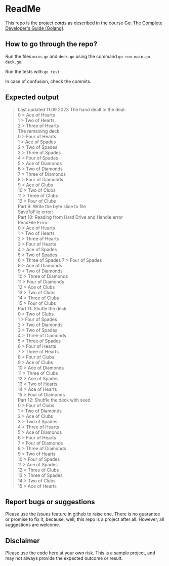 # ReadMe
This repo is the project *cards* as described in the course  [Go: The Complete Developer's Guide (Golang)](https://udemy.com/course/go-the-complete-developers-guide/). 


## How to go through the repo?
Run the files `main.go` and `deck.go` using the command 
`go run main.go deck.go`.   

Run the tests with 
`go test`

In case of confusion, check the commits. 

## Expected output
> Last updated 11.09.2023
The hand dealt in the deal:  
0 > Ace of Hearts  
1 > Two of Hearts  
2 > Three of Hearts  
The remaining deck:  
0 > Four of Hearts  
1 > Ace of Spades  
2 > Two of Spades  
3 > Three of Spades  
4 > Four of Spades  
5 > Ace of Diamonds  
6 > Two of Diamonds  
7 > Three of Diamonds  
8 > Four of Diamonds  
9 > Ace of Clubs  
10 > Two of Clubs  
11 > Three of Clubs  
12 > Four of Clubs  
Part 9: Write the byte slice to file  
SaveToFile error: <nil>  
Part 10: Reading from Hard Drive and Handle error  
ReadFile Error: <nil>  
0 > Ace of Hearts  
1 > Two of Hearts  
2 > Three of Hearts  
3 > Four of Hearts  
4 > Ace of Spades  
5 > Two of Spades  
6 > Three of Spades
7 > Four of Spades  
8 > Ace of Diamonds  
9 > Two of Diamonds  
10 > Three of Diamonds  
11 > Four of Diamonds  
12 > Ace of Clubs  
13 > Two of Clubs  
14 > Three of Clubs  
15 > Four of Clubs  
Part 11: Shufle the deck  
0 > Two of Clubs  
1 > Four of Spades  
2 > Two of Diamonds  
3 > Two of Spades  
4 > Three of Diamonds  
5 > Three of Spades  
6 > Four of Hearts  
7 > Three of Hearts  
8 > Four of Clubs  
9 > Ace of Clubs  
10 > Ace of Diamonds  
11 > Three of Clubs  
12 > Ace of Spades  
13 > Two of Hearts  
14 > Ace of Hearts  
15 > Four of Diamonds  
Part 12: Shuffle the deck with seed  
0 > Four of Clubs  
1 > Two of Diamonds  
2 > Ace of Clubs  
3 > Two of Spades  
4 > Three of Hearts  
5 > Ace of Diamonds  
6 > Four of Hearts  
7 > Four of Diamonds  
8 > Three of Diamonds  
9 > Two of Hearts  
10 > Four of Spades  
11 > Ace of Spades  
12 > Three of Clubs  
13 > Three of Spades  
14 > Two of Clubs  
15 > Ace of Hearts  

## Report bugs or suggestions
Please use the *Issues* feature in github to raise one. There is no guarantee or promise to fix it, because, well, this repo is a project after all. However, all suggestions are welcome. 

## Disclaimer
Please use the code here at your own risk. This is a sample project, and may not always provide the expected outcome or result. 
